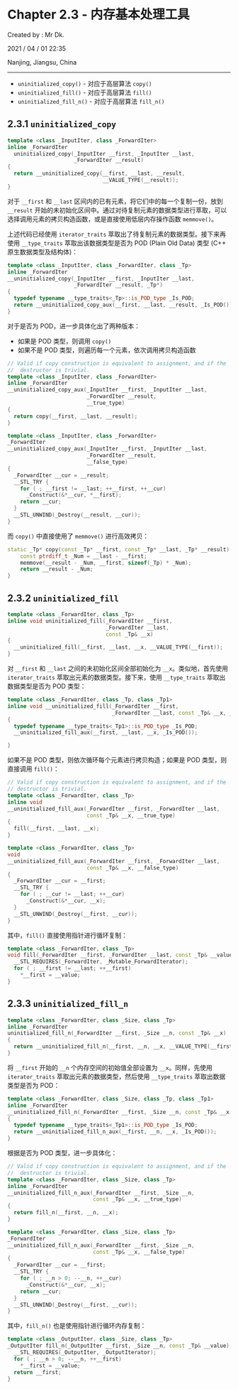 # Chapter 2.3 - 内存基本处理工具

Created by : Mr Dk.

2021 / 04 / 01 22:35

Nanjing, Jiangsu, China

---

- `uninitialized_copy()` - 对应于高层算法 `copy()`
- `uninitialized_fill()` - 对应于高层算法 `fill()`
- `uninitialized_fill_n()` - 对应于高层算法 `fill_n()`

## 2.3.1 `uninitialized_copy`

```cpp
template <class _InputIter, class _ForwardIter>
inline _ForwardIter
  uninitialized_copy(_InputIter __first, _InputIter __last,
                     _ForwardIter __result)
{
  return __uninitialized_copy(__first, __last, __result,
                              __VALUE_TYPE(__result));
}
```

对于 `__first` 和 `__last` 区间内的已有元素，将它们中的每一个复制一份，放到 `__result` 开始的未初始化区间中。通过对待复制元素的数据类型进行萃取，可以选择调用元素的拷贝构造函数，或是直接使用低层内存操作函数 `memmove()`。

上述代码已经使用 `iterator_traits` 萃取出了待复制元素的数据类型。接下来再使用 `__type_traits` 萃取出该数据类型是否为 POD (Plain Old Data) 类型 (C++ 原生数据类型及结构体)：

```cpp
template <class _InputIter, class _ForwardIter, class _Tp>
inline _ForwardIter
__uninitialized_copy(_InputIter __first, _InputIter __last,
                     _ForwardIter __result, _Tp*)
{
  typedef typename __type_traits<_Tp>::is_POD_type _Is_POD;
  return __uninitialized_copy_aux(__first, __last, __result, _Is_POD());
}
```

对于是否为 POD，进一步具体化出了两种版本：

- 如果是 POD 类型，则调用 `copy()`
- 如果不是 POD 类型，则遍历每一个元素，依次调用拷贝构造函数

```cpp
// Valid if copy construction is equivalent to assignment, and if the
//  destructor is trivial.
template <class _InputIter, class _ForwardIter>
inline _ForwardIter
__uninitialized_copy_aux(_InputIter __first, _InputIter __last,
                         _ForwardIter __result,
                         __true_type)
{
  return copy(__first, __last, __result);
}

template <class _InputIter, class _ForwardIter>
_ForwardIter
__uninitialized_copy_aux(_InputIter __first, _InputIter __last,
                         _ForwardIter __result,
                         __false_type)
{
  _ForwardIter __cur = __result;
  __STL_TRY {
    for ( ; __first != __last; ++__first, ++__cur)
      _Construct(&*__cur, *__first);
    return __cur;
  }
  __STL_UNWIND(_Destroy(__result, __cur));
}
```

而 `copy()` 中直接使用了 `memmove()` 进行高效拷贝：

```cpp
static _Tp* copy(const _Tp* __first, const _Tp* __last, _Tp* __result) {
    const ptrdiff_t _Num = __last - __first;
    memmove(__result - _Num, __first, sizeof(_Tp) * _Num);
    return __result - _Num;
}
```

## 2.3.2 `uninitialized_fill`

```cpp
template <class _ForwardIter, class _Tp>
inline void uninitialized_fill(_ForwardIter __first,
                               _ForwardIter __last,
                               const _Tp& __x)
{
  __uninitialized_fill(__first, __last, __x, __VALUE_TYPE(__first));
}
```

对 `__first` 和 `__last` 之间的未初始化区间全部初始化为 `__x`。类似地，首先使用 `iterator_traits` 萃取出元素的数据类型。接下来，使用 `__type_traits` 萃取出数据类型是否为 POD 类型：

```cpp
template <class _ForwardIter, class _Tp, class _Tp1>
inline void __uninitialized_fill(_ForwardIter __first,
                                 _ForwardIter __last, const _Tp& __x, _Tp1*)
{
  typedef typename __type_traits<_Tp1>::is_POD_type _Is_POD;
  __uninitialized_fill_aux(__first, __last, __x, _Is_POD());

}
```

如果不是 POD 类型，则依次循环每个元素进行拷贝构造；如果是 POD 类型，则直接调用 `fill()`：

```cpp
// Valid if copy construction is equivalent to assignment, and if the
// destructor is trivial.
template <class _ForwardIter, class _Tp>
inline void
__uninitialized_fill_aux(_ForwardIter __first, _ForwardIter __last,
                         const _Tp& __x, __true_type)
{
  fill(__first, __last, __x);
}

template <class _ForwardIter, class _Tp>
void
__uninitialized_fill_aux(_ForwardIter __first, _ForwardIter __last,
                         const _Tp& __x, __false_type)
{
  _ForwardIter __cur = __first;
  __STL_TRY {
    for ( ; __cur != __last; ++__cur)
      _Construct(&*__cur, __x);
  }
  __STL_UNWIND(_Destroy(__first, __cur));
}
```

其中，`fill()` 直接使用指针进行循环复制：

```cpp
template <class _ForwardIter, class _Tp>
void fill(_ForwardIter __first, _ForwardIter __last, const _Tp& __value) {
  __STL_REQUIRES(_ForwardIter, _Mutable_ForwardIterator);
  for ( ; __first != __last; ++__first)
    *__first = __value;
}
```

## 2.3.3 `uninitialized_fill_n`

```cpp
template <class _ForwardIter, class _Size, class _Tp>
inline _ForwardIter
uninitialized_fill_n(_ForwardIter __first, _Size __n, const _Tp& __x)
{
  return __uninitialized_fill_n(__first, __n, __x, __VALUE_TYPE(__first));
}
```

将 `__first` 开始的 `__n` 个内存空间的初始值全部设置为 `__x`。同样，先使用 `iterator_traits` 萃取出元素的数据类型，然后使用 `__type_traits` 萃取出数据类型是否为 POD：

```cpp
template <class _ForwardIter, class _Size, class _Tp, class _Tp1>
inline _ForwardIter
__uninitialized_fill_n(_ForwardIter __first, _Size __n, const _Tp& __x, _Tp1*)
{
  typedef typename __type_traits<_Tp1>::is_POD_type _Is_POD;
  return __uninitialized_fill_n_aux(__first, __n, __x, _Is_POD());
}
```

根据是否为 POD 类型，进一步具体化：

```cpp
// Valid if copy construction is equivalent to assignment, and if the
//  destructor is trivial.
template <class _ForwardIter, class _Size, class _Tp>
inline _ForwardIter
__uninitialized_fill_n_aux(_ForwardIter __first, _Size __n,
                           const _Tp& __x, __true_type)
{
  return fill_n(__first, __n, __x);
}

template <class _ForwardIter, class _Size, class _Tp>
_ForwardIter
__uninitialized_fill_n_aux(_ForwardIter __first, _Size __n,
                           const _Tp& __x, __false_type)
{
  _ForwardIter __cur = __first;
  __STL_TRY {
    for ( ; __n > 0; --__n, ++__cur)
      _Construct(&*__cur, __x);
    return __cur;
  }
  __STL_UNWIND(_Destroy(__first, __cur));
}
```

其中，`fill_n()` 也是使用指针进行循环内存复制：

```cpp
template <class _OutputIter, class _Size, class _Tp>
_OutputIter fill_n(_OutputIter __first, _Size __n, const _Tp& __value) {
  __STL_REQUIRES(_OutputIter, _OutputIterator);
  for ( ; __n > 0; --__n, ++__first)
    *__first = __value;
  return __first;
}
```
